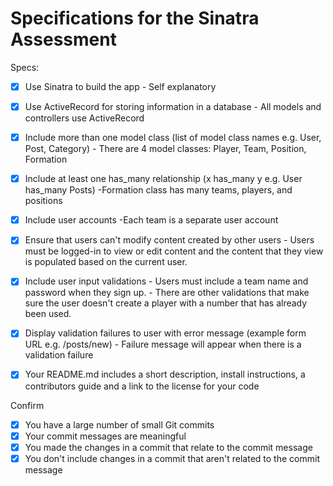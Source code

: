 # Specifications for the Sinatra Assessment

Specs:
- [x] Use Sinatra to build the app
      - Self explanatory
- [x] Use ActiveRecord for storing information in a database
      - All models and controllers use ActiveRecord

- [x] Include more than one model class (list of model class names e.g. User, Post, Category)
      - There are 4 model classes: Player, Team, Position, Formation
- [x] Include at least one has_many relationship (x has_many y e.g. User has_many Posts)
    -Formation class has many teams, players, and positions

- [x] Include user accounts
      -Each team is a separate user account

- [X] Ensure that users can't modify content created by other users
      - Users must be logged-in to view or edit content and the content that they view is populated based on the current user.

- [X] Include user input validations
      - Users must include a team name and password when they sign up.
      - There are other validations that make sure the user doesn't create a player with a number that has already been used.

- [X] Display validation failures to user with error message (example form URL e.g. /posts/new)
      - Failure message will appear when there is a validation failure

- [X] Your README.md includes a short description, install instructions, a contributors guide and a link to the license for your code

Confirm
- [X] You have a large number of small Git commits
- [X] Your commit messages are meaningful
- [X] You made the changes in a commit that relate to the commit message
- [X] You don't include changes in a commit that aren't related to the commit message
